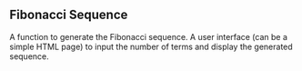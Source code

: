 ## Fibonacci Sequence

A function to generate the Fibonacci sequence. A user interface (can be a simple HTML page) to input the number of terms and display the generated sequence.